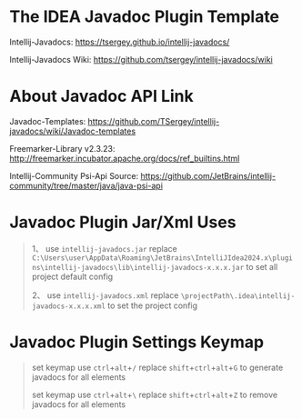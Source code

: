 # The IDEA Javadoc Plugin Template

Intellij-Javadocs: https://tsergey.github.io/intellij-javadocs/

Intellij-Javadocs Wiki: https://github.com/tsergey/intellij-javadocs/wiki

# About Javadoc API Link

Javadoc-Templates: https://github.com/TSergey/intellij-javadocs/wiki/Javadoc-templates

Freemarker-Library v2.3.23: http://freemarker.incubator.apache.org/docs/ref_builtins.html

Intellij-Community Psi-Api Source:  https://github.com/JetBrains/intellij-community/tree/master/java/java-psi-api


# Javadoc Plugin Jar/Xml Uses

>1、 use `intellij-javadocs.jar` replace `C:\Users\user\AppData\Roaming\JetBrains\IntelliJIdea2024.x\plugins\intellij-javadocs\lib\intellij-javadocs-x.x.x.jar` to set all project default config
>
>2、 use `intellij-javadocs.xml` replace `\projectPath\.idea\intellij-javadocs-x.x.x.xml` to set the project config


# Javadoc Plugin Settings Keymap

> set keymap use `ctrl`+`alt`+`/` replace `shift`+`ctrl`+`alt`+`G` to generate javadocs for all elements
>
> set keymap use `ctrl`+`alt`+`\` replace `shift`+`ctrl`+`alt`+`Z` to remove javadocs for all elements
>